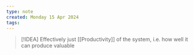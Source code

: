 ```yaml
---
type: note
created: Monday 15 Apr 2024
tags: 
---
```

> [!IDEA]
> Effectively just [[Productivity]] of the system, i.e. how well it can produce valuable 
